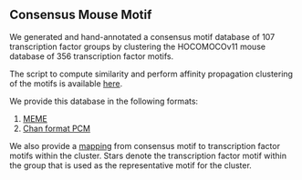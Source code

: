 ## Consensus Mouse Motif 
We generated and hand-annotated a consensus motif database of 107 transcription factor groups by clustering the HOCOMOCOv11 mouse database of 356 transcription factor motifs.

The script to compute similarity and perform affinity propagation clustering of the motifs is available [here](https://github.com/jhammelman/ReprogrammingRecovery/blob/main/cluster_consensus_motifs/00_cluster_motifs.sh).

We provide this database in the following formats: 
1. [MEME](https://raw.githubusercontent.com/jhammelman/ReprogrammingRecovery/main/data/consensus_HOCOMOCOv11_core_MOUSE-affinityprop-handannotated.meme)
2. [Chan format PCM](https://raw.githubusercontent.com/jhammelman/ReprogrammingRecovery/main/data/consensus_HOCOMOCOv11_core_MOUSE-affinityprop-handannotated.motifs)

We also provide a [mapping](https://raw.githubusercontent.com/jhammelman/ReprogrammingRecovery/main/data/consensus_HOCOMOCOv11_core_MOUSE-affinityprop-renamed-cluster-mapping.txt) from consensus motif to transcription factor motifs within the cluster. Stars denote the transcription factor motif within the group that is used as the representative motif for the cluster. 
